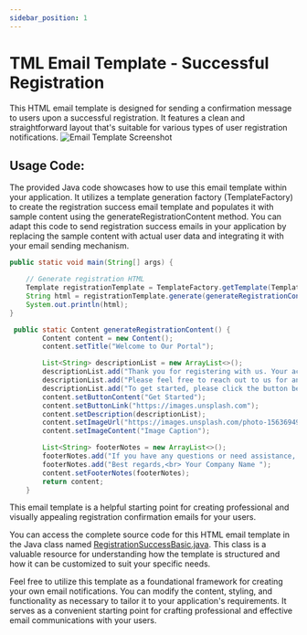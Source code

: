 ```yaml
---
sidebar_position: 1
---
```


# TML Email Template - Successful Registration

This HTML email template is designed for sending a confirmation message to users upon a successful registration. It features a clean and straightforward layout that's suitable for various types of user registration notifications.
![Email Template Screenshot](https://github.com/gyawaliamit7/spring-html-generator/assets/34220616/3c1c6099-9f57-4c1f-8148-6d56673b822f)


## Usage Code:

The provided Java code showcases how to use this email template within your application. It utilizes a template generation factory (TemplateFactory) to create the registration success email template and populates it with sample content using the generateRegistrationContent method. You can adapt this code to send registration success emails in your application by replacing the sample content with actual user data and integrating it with your email sending mechanism.

```java
public static void main(String[] args) {

    // Generate registration HTML
    Template registrationTemplate = TemplateFactory.getTemplate(TemplateName.REGISTRATION_SUCCSS_BASIC);
    String html = registrationTemplate.generate(generateRegistrationContent());
    System.out.println(html);
}

 public static Content generateRegistrationContent() {
        Content content = new Content();
        content.setTitle("Welcome to Our Portal");

        List<String> descriptionList = new ArrayList<>();
        descriptionList.add("Thank you for registering with us. Your account has been successfully registered.");
        descriptionList.add("Please feel free to reach out to us for any questions or concerns regarding our services.");
        descriptionList.add("To get started, please click the button below:");
        content.setButtonContent("Get Started");
        content.setButtonLink("https://images.unsplash.com");
        content.setDescription(descriptionList);
        content.setImageUrl("https://images.unsplash.com/photo-1563694983011-6f4d90358083?ixlib=rb-4.0.3&ixid=M3wxMjA3fDB8MHxwaG90by1wYWdlfHx8fGVufDB8fHx8fA%3D%3D&auto=format&fit=crop&w=687&q=80");
        content.setImageContent("Image Caption");

        List<String> footerNotes = new ArrayList<>();
        footerNotes.add("If you have any questions or need assistance, feel free to contact us.");
        footerNotes.add("Best regards,<br> Your Company Name ");
        content.setFooterNotes(footerNotes);
        return content;
    }
```


This email template is a helpful starting point for creating professional and visually appealing registration confirmation emails for your users.


You can access the complete source code for this HTML email template in the Java class named
[RegistrationSuccessBasic.java](https://github.com/gyawaliamit7/spring-html-generator/tree/main/src/main/java/com/gyawaliamit/spring/html/generator/templates/email/RegistrationSuccessBasic.java). This class is a valuable resource for understanding how the template is structured and how it can be customized to suit your specific needs.

Feel free to utilize this template as a foundational framework for creating your own email notifications. You can modify the content, styling, and functionality as necessary to tailor it to your application's requirements. It serves as a convenient starting point for crafting professional and effective email communications with your users.